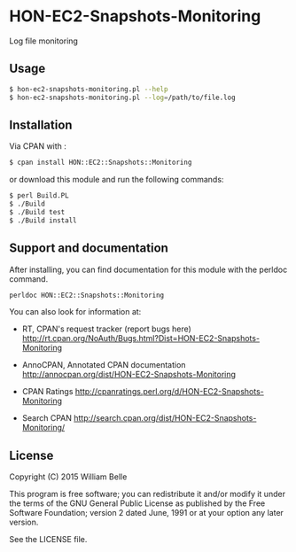 HON-EC2-Snapshots-Monitoring
============================

Log file monitoring

Usage
-----

```bash
$ hon-ec2-snapshots-monitoring.pl --help
$ hon-ec2-snapshots-monitoring.pl --log=/path/to/file.log
```

Installation
------------

Via CPAN with :

```bash
$ cpan install HON::EC2::Snapshots::Monitoring
```

or download this module and run the following commands:

```bash
$ perl Build.PL
$ ./Build
$ ./Build test
$ ./Build install
```

Support and documentation
-------------------------

After installing, you can find documentation for this module with the
perldoc command.

```bash
perldoc HON::EC2::Snapshots::Monitoring
```

You can also look for information at:

  * RT, CPAN's request tracker (report bugs here)
    http://rt.cpan.org/NoAuth/Bugs.html?Dist=HON-EC2-Snapshots-Monitoring

  * AnnoCPAN, Annotated CPAN documentation
    http://annocpan.org/dist/HON-EC2-Snapshots-Monitoring

  * CPAN Ratings
    http://cpanratings.perl.org/d/HON-EC2-Snapshots-Monitoring

  * Search CPAN
    http://search.cpan.org/dist/HON-EC2-Snapshots-Monitoring/


License
-------

Copyright (C) 2015 William Belle

This program is free software; you can redistribute it and/or modify
it under the terms of the GNU General Public License as published by
the Free Software Foundation; version 2 dated June, 1991 or at your option
any later version.

See the LICENSE file.
